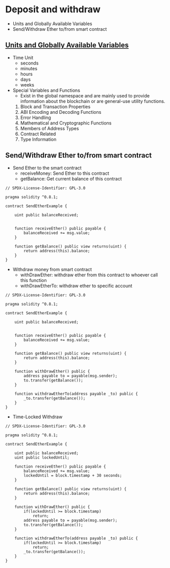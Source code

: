 # Deposit and withdraw
- Units and Globally Available Variables
- Send/Withdraw Ether to/from smart contract

## [Units and Globally Available Variables](https://docs.soliditylang.org/en/v0.8.0/units-and-global-variables.html)
- Time Unit
    - seconds
    - minutes
    - hours
    - days
    - weeks
- Special Variables and Functions
    - Exist in the global namespace and are mainly used to provide information about the blockchain or are general-use utility functions.
    1. Block and Transaction Properties
    2. ABI Encoding and Decoding Functions
    3. Error Handling
    4. Mathematical and Cryptographic Functions
    5. Members of Address Types
    6. Contract Related
    7. Type Information

## Send/Withdraw Ether to/from smart contract
- Send Ether to the smart contract
    - receiveMoney: Send Ether to this contract
    - getBalance: Get current balance of this contract
```
// SPDX-License-Identifier: GPL-3.0

pragma solidity ^0.8.1;

contract SendEtherExample {

    uint public balanceReceived;


    function receiveEther() public payable {
        balanceReceived += msg.value;
    }

    function getBalance() public view returns(uint) {
        return address(this).balance;
    }
}
```

- Withdraw money from smart contract
    - withDrawEther: withdraw ether from this contract to whoever call this function
    - withDrawEtherTo: withdraw ether to specific account
```
// SPDX-License-Identifier: GPL-3.0

pragma solidity ^0.8.1;

contract SendEtherExample {

    uint public balanceReceived;


    function receiveEther() public payable {
        balanceReceived += msg.value;
    }

    function getBalance() public view returns(uint) {
        return address(this).balance;
    }
    
    function withDrawEther() public {
        address payable to = payable(msg.sender);
        to.transfer(getBalance());
    }

    function withdrawEtherTo(address payable _to) public {
        _to.transfer(getBalance());
    }
}
```
- Time-Locked Withdraw
```
// SPDX-License-Identifier: GPL-3.0

pragma solidity ^0.8.1;

contract SendEtherExample {

    uint public balanceReceived;
    uint public lockedUntil;

    function receiveEther() public payable {
        balanceReceived += msg.value;
        lockedUntil = block.timestamp + 30 seconds;
    }

    function getBalance() public view returns(uint) {
        return address(this).balance;
    }
    
    function withDrawEther() public {
        if(lockedUntil >= block.timestamp)
            return;
        address payable to = payable(msg.sender);
        to.transfer(getBalance());
    }

    function withdrawEtherTo(address payable _to) public {
        if(lockedUntil >= block.timestamp)
            return;
        _to.transfer(getBalance());
    }
}
```